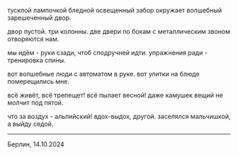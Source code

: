 тусклой лампочкой бледной
освещенный забор
окружает волшебный
зарешеченный двор.

двор пустой. три колонны.
две двери по бокам
с металлическим звоном
отворяются нам.

мы идём - руки сзади,
чтоб сподручней идти.
упражнения ради -
тренировка спины.

вот волшебные люди
с автоматом в руке.
вот улитки на блюде
померещились мне.

всё живёт, всё трепещет!
всё пылает весной!
даже камушек вещий
не молчит под пятой.

что за воздух - альпийский!
вдох-выдох, другой.
заселялся мальчишкой,
а выйду седой.


---
Берлин, 14.10.2024
